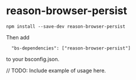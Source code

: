 # reason-browser-persist

```
npm install --save-dev reason-browser-persist
```

Then add

```
  "bs-dependencies": ["reason-browser-persist"]
```

to your bsconfig.json.

// TODO: Include example of usage here.
